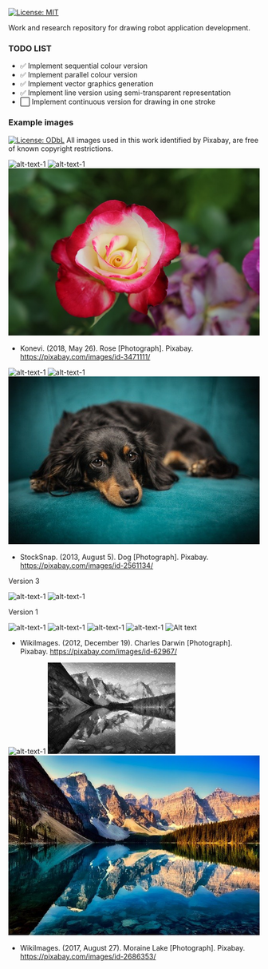 
[![License: MIT](https://img.shields.io/badge/License-MIT-yellow.svg)](https://opensource.org/licenses/MIT)

Work and research repository for drawing robot application development.

### TODO LIST ###

- :white_check_mark: Implement sequential colour version
- :white_check_mark: Implement parallel colour version 
- :white_check_mark: Implement vector graphics generation 
- :white_check_mark: Implement line version using semi-transparent representation
- :white_large_square: Implement continuous version for drawing in one stroke

### Example images ###
[![License: ODbL](https://img.shields.io/badge/License-PDDL-brightgreen.svg)](https://opendatacommons.org/licenses/pddl/) All images used in this work identified by Pixabay, are free of known copyright restrictions.

![alt-text-1](results/rose_2020-11-17_14.56.36.339965.gif "rose_2020-11-17_14.56.36.339965.gif") 
![alt-text-1](results/rose_2020-11-17_14.56.36.339965.png "rose_2020-11-17_14.56.36.339965.png") 
![Alt text](images/rose.jpg?raw=true "rose.jpg")

* Konevi. (2018, May 26). Rose [Photograph]. Pixabay.
https://pixabay.com/images/id-3471111/

![alt-text-1](results/dog_2020-11-17_15.18.46.497261.gif "dog_2020-11-17_15.18.46.497261.gif") 
![alt-text-1](results/dog_2020-11-17_15.18.46.497261.png "dog_2020-11-17_15.18.46.497261.png") 
![Alt text](images/dog.jpg?raw=true "dog.jpg")

* StockSnap. (2013, August 5). Dog [Photograph]. Pixabay.
https://pixabay.com/images/id-2561134/

Version 3 

![alt-text-1](results/darwin_2020-12-01_15.07.25.325328.gif "darwin_2020-12-01_15.07.25.325328.gif") 
![alt-text-1](results/darwin_2020-12-01_15.07.25.325328.png "darwin_2020-12-01_15.07.25.325328.png")

Version 1

![alt-text-1](results/darwin_2020-11-20_15.05.36.108782.gif "darwin_2020-11-20_15.05.36.108782.gif") 
![alt-text-1](results/darwin_2020-11-20_15.05.36.108782.png "darwin_2020-11-20_15.05.36.108782.png")
![alt-text-1](results/darwin_2020-11-17_15.07.43.973822.gif "darwin_2020-11-17_15.07.43.973822.gif") 
![alt-text-1](results/darwin_2020-11-17_15.07.43.973822.png "darwin_2020-11-17_15.07.43.973822.png") 
![Alt text](images/darwin.jpg?raw=true "darwin.jpg")

* WikiImages. (2012, December 19). Charles Darwin [Photograph]. Pixabay.
https://pixabay.com/images/id-62967/

![alt-text-1](results/moraine_lake_2021-10-06_19.36.54.329515.gif "moraine_lake_2021-10-06_19.36.54.329515.gif") 
![alt-text-2](results/moraine_lake_2021-10-06_19.36.54.329515.png "moraine_lake_2021-10-06_19.36.54.329515.png") 
![alt-text-3](images/moraine_lake.jpg "moraine_lake.jpg") 

* WikiImages. (2017, August 27). Moraine Lake [Photograph]. Pixabay.
https://pixabay.com/images/id-2686353/
